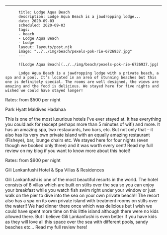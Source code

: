 ---
          title: Lodge Aqua Beach
          description: Lodge Aqua Beach is a jawdropping lodge...
          date: 2020-09-03
          scheduled: 2020-09-03
          tags:
          - beach
          - Lodge Aqua Beach
          - Lodge
          layout: layouts/post.njk
          image: "../../img/beach/pexels-pok-rie-6726937.jpg"
          ---
          
          ![Lodge Aqua Beach](../../img/beach/pexels-pok-rie-6726937.jpg)
          
          Lodge Aqua Beach is a jawdropping lodge with a private beach, a spa and a pool. It’s located in an area of stunning beaches but this one is definitely special. The rooms are well designed, the views are amazing and the food is delicious. We stayed here for five nights and wished we could have stayed longer!

Rates: from $500 per night

Park Hyatt Maldives Hadahaa

This is one of the most luxurious hotels I’ve ever stayed at. It has everything you could ask for (except perhaps more than 5 minutes of wifi) and more. It has an amazing spa, two restaurants, two bars, etc. But not only that – it also has its very own private island with an equally amazing restaurant (Fisheye), bar, lounge chairs etc. We stayed here for four nights (even though we booked only three) and it was worth every cent! Read my full review on my blog if you want to know more about this hotel!

Rates: from $900 per night

Gili Lankanfushi Hotel & Spa Villas & Residences

Gili Lankanfushi is one of the most beautiful resorts in the world. The hotel consists of 8 villas which are built on stilts over the sea so you can enjoy your breakfast while you watch fish swim right under your window or just walk on the pier to dive into the sea on your own private beach!! The resort also has a spa on its own private island with treatment rooms on stilts over the water!! We had dinner there once which was delicious but I wish we could have spent more time on this little island although there were no kids allowed there. But I believe Gili Lankanfushi is even better if you have kids as they will love all this space over the sea with different pools, sandy beaches etc… Read my full review here!

